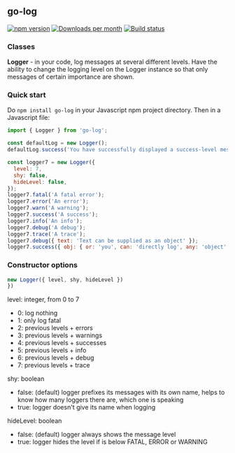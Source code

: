 ## go-log

[![npm version](https:badge.fury.io/js/go-log.svg)](https:badge.fury.io/js/go-log)
[![Downloads per month](https://img.shields.io/npm/dy/go-log.svg?maxAge=31536000)](https://github.com/davidryan59/go-log)
[![Build status](https://travis-ci.org/davidryan59/go-log.svg?master)](https://travis-ci.org/davidryan59)

### Classes

**Logger** - in your code, log messages at several different levels. Have the ability to change the logging level on the Logger instance so that only messages of certain importance are shown.

### Quick start

Do `npm install go-log` in your Javascript npm project directory. Then in a Javascript file:

``` js
import { Logger } from 'go-log';

const defaultLog = new Logger();
defaultLog.success('You have successfully displayed a success-level message using go-log');

const logger7 = new Logger({
  level: 7,
  shy: false,
  hideLevel: false,
});
logger7.fatal('A fatal error');
logger7.error('An error');
logger7.warn('A warning');
logger7.success('A success');
logger7.info('An info');
logger7.debug('A debug');
logger7.trace('A trace');
logger7.debug({ text: 'Text can be supplied as an object' });
logger7.success({ obj: { or: 'you', can: 'directly log', any: 'object' } });
```

### Constructor options

``` js
new Logger({ level, shy, hideLevel })
})
```

level: integer, from 0 to 7
- 0: log nothing
- 1: only log fatal
- 2: previous levels + errors
- 3: previous levels + warnings
- 4: previous levels + successes
- 5: previous levels + info
- 6: previous levels + debug
- 7: previous levels + trace

shy: boolean
- false: (default) logger prefixes its messages with its own name, helps to know how many loggers there are, which one is speaking
- true:  logger doesn't give its name when logging

hideLevel: boolean
- false: (default) logger always shows the message level
- true:  logger hides the level if is below FATAL, ERROR or WARNING
